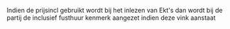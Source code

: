 Indien de prijsincl gebruikt wordt bij het inlezen van Ekt's dan wordt bij de partij de inclusief fusthuur kenmerk aangezet indien deze vink aanstaat